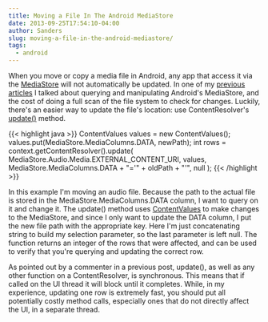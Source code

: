 ```yaml
---
title: Moving a File In The Android MediaStore
date: 2013-09-25T17:54:10-04:00
author: Sanders
slug: moving-a-file-in-the-android-mediastore/
tags:
  - android
---
```

When you move or copy a media file in Android, any app that access it via the <a href="http://developer.android.com/reference/android/provider/MediaStore.html" target="_blank">MediaStore</a> will not automatically be updated. In one of my <a title="Querying And Removing Media From The Android MediaStore" href="/querying-and-removing-media-from-android-mediastore/">previous articles</a> I talked about querying and manipulating Android's MediaStore, and the cost of doing a full scan of the file system to check for changes. Luckily, there's an easier way to update the file's location: use ContentResolver's <a href="http://developer.android.com/reference/android/content/ContentResolver.html#update%28android.net.Uri,%20android.content.ContentValues,%20java.lang.String,%20java.lang.String[]%29" target="_blank">update()</a> method.

{{< highlight java >}}
ContentValues values = new ContentValues();
values.put(MediaStore.MediaColumns.DATA, newPath);
int rows = context.getContentResolver().update(
  MediaStore.Audio.Media.EXTERNAL_CONTENT_URI, values,
  MediaStore.MediaColumns.DATA + "='" + oldPath + "'", null
);
{{< /highlight >}}

In this example I'm moving an audio file. Because the path to the actual file is stored in the MediaStore.MediaColumns.DATA column, I want to query on it and change it. The update() method uses <a href="http://developer.android.com/reference/android/content/ContentValues.html" target="_blank">ContentValues</a> to make changes to the MediaStore, and since I only want to update the DATA column, I put the new file path with the appropriate key. Here I'm just concatenating string to build my selection parameter, so the last parameter is left null. The function returns an integer of the rows that were affected, and can be used to verify that you're querying and updating the correct row.

As pointed out by a commenter in a previous post, update(), as well as any other function on a ContentResolver, is synchronous. This means that if called on the UI thread it will block until it completes. While, in my experience, updating one row is extremely fast, you should put all potentially costly method calls, especially ones that do not directly affect the UI, in a separate thread.
